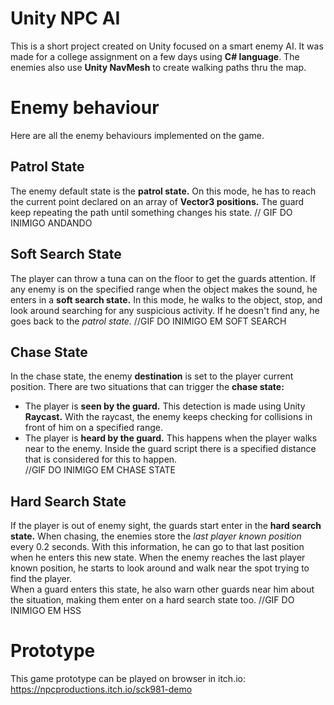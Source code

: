 # Unity NPC AI
This is a short project created on Unity focused on a smart enemy AI. It was made for a college assignment on a few days using **C# language**.
The enemies also use **Unity NavMesh** to create walking paths thru the map.

# Enemy behaviour
Here are all the enemy behaviours implemented on the game.

## Patrol State
The enemy default state is the **patrol state.** On this mode, he has to reach the current point declared on an array of **Vector3 positions.** The guard keep repeating the path until something changes his state.
// GIF DO INIMIGO ANDANDO

## Soft Search State
The player can throw a tuna can on the floor to get the guards attention. If any enemy is on the specified range when the object makes the sound, he enters in a **soft search state.** In this mode, he walks to the object, stop, and look around searching for any suspicious activity. If he doesn't find any, he goes back to the *patrol state.*
//GIF DO INIMIGO EM SOFT SEARCH

## Chase State
In the chase state, the enemy **destination** is set to the player current position. There are two situations that can trigger the **chase state:**
- The player is **seen by the guard.** This detection is made using Unity **Raycast.** With the raycast, the enemy keeps checking for collisions in front of him on a specified range.
- The player is **heard by the guard.** This happens when the player walks near to the enemy. Inside the guard script there is a specified distance that is considered for this to happen.  
//GIF DO INIMIGO EM CHASE STATE

## Hard Search State
If the player is out of enemy sight, the guards start enter in the **hard search state.** When chasing, the enemies store the *last player known position* every 0.2 seconds. With this information, he can go to that last position when he enters this new state. When the enemy reaches the last player known position, he starts to look around and walk near the spot trying to find the player.  
When a guard enters this state, he also warn other guards near him about the situation, making them enter on a hard search state too.
//GIF DO INIMIGO EM HSS

# Prototype
This game prototype can be played on browser in itch.io: https://npcproductions.itch.io/sck981-demo
